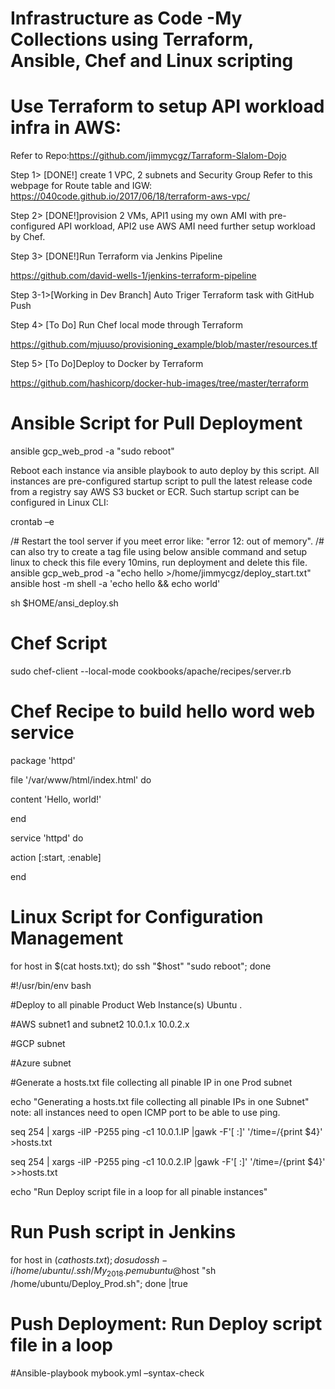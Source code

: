 # Infrastructure as Code  -My Collections using Terraform, Ansible, Chef and Linux scripting

# Use Terraform to setup API workload infra in AWS:
Refer to Repo:https://github.com/jimmycgz/Tarraform-Slalom-Dojo

  Step 1> [DONE!] create 1 VPC, 2 subnets and Security Group
  Refer to this webpage for Route table and IGW: https://040code.github.io/2017/06/18/terraform-aws-vpc/
  
  Step 2> [DONE!]provision 2 VMs, API1 using my own AMI with pre-configured API workload, API2 use AWS AMI need further setup workload by Chef.
  
  Step 3> [DONE!]Run Terraform via Jenkins Pipeline
  
  https://github.com/david-wells-1/jenkins-terraform-pipeline
  
  Step 3-1>[Working in Dev Branch] Auto Triger Terraform task with GitHub Push
  
  Step 4> [To Do] Run Chef local mode through Terraform
  
  https://github.com/mjuuso/provisioning_example/blob/master/resources.tf
  
  
  Step 5> [To Do]Deploy to Docker by Terraform
  
  https://github.com/hashicorp/docker-hub-images/tree/master/terraform
  
  
  
# Ansible Script for Pull Deployment
ansible gcp_web_prod -a "sudo reboot"

Reboot each instance via ansible playbook to auto deploy by this script. All instances are pre-configured startup script to pull the latest release code from a registry say AWS S3 bucket or ECR. Such startup script can be configured in Linux CLI: 

crontab –e 

/# Restart the tool server if you meet error like: "error 12: out of memory".
/# can also try to create a tag file using below ansible command and setup linux to check this file every 10mins, run deployment and delete this file. 
ansible gcp_web_prod -a "echo hello >/home/jimmycgz/deploy_start.txt"
ansible host -m shell -a 'echo hello && echo world'

sh $HOME/ansi_deploy.sh

# Chef Script
sudo chef-client --local-mode cookbooks/apache/recipes/server.rb

# Chef Recipe to build hello word web service

package 'httpd'

file '/var/www/html/index.html' do

  content 'Hello, world!'
  
end

service 'httpd' do

  action [:start, :enable]
  
end

# Linux Script for Configuration Management
for host in $(cat hosts.txt); do ssh "$host" "sudo reboot"; done

#!/usr/bin/env bash

#Deploy to all pinable Product Web Instance(s) Ubuntu .

#AWS subnet1 and subnet2 10.0.1.x 10.0.2.x

#GCP subnet 

#Azure subnet

#Generate a hosts.txt file collecting all pinable IP in one Prod subnet

echo "Generating a hosts.txt file collecting all pinable IPs in one Subnet"
note: all instances need to open ICMP port to be able to use ping.

seq 254 | xargs -iIP -P255 ping -c1 10.0.1.IP |gawk -F'[ :]' '/time=/{print $4}'  >hosts.txt

seq 254 | xargs -iIP -P255 ping -c1 10.0.2.IP |gawk -F'[ :]' '/time=/{print $4}'  >>hosts.txt

echo "Run Deploy script file in a loop for all pinable instances"


# Run Push script in Jenkins
for host in $(cat hosts.txt); do sudo ssh -i /home/ubuntu/.ssh/My_2018.pem ubuntu@$host "sh /home/ubuntu/Deploy_Prod.sh"; done  |true

# Push Deployment: Run Deploy script file in a loop
#Ansible-playbook mybook.yml –syntax-check 

